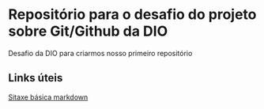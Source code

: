 # Repositório para o desafio do projeto sobre Git/Github da DIO
Desafio da DIO para criarmos nosso primeiro repositório

## Links úteis
[Sitaxe básica markdown](https://www.markdownguide.org/basic-syntax/)
